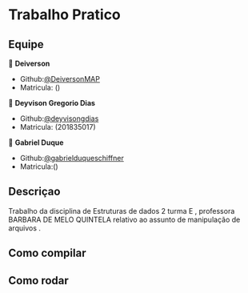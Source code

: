 # Trabalho Pratico 

## Equipe

👤 **Deiverson**

* Github:[@DeiversonMAP](https://github.com/DeiversonMAP) 
* Matricula: ()


👤 **Deyvison Gregorio Dias**

* Github:[@deyvisongdias](https://github.com/deyvisongdias)
* Matricula: (201835017)

👤 **Gabriel Duque**

* Github:[@gabrielduqueschiffner](https://github.com/gabrielduqueschiffner)
* Matricula:()


## Descriçao
Trabalho da disciplina de Estruturas de dados 2 turma E , professora BARBARA DE MELO QUINTELA relativo ao assunto de manipulação de arquivos .

## Como compilar

## Como rodar
